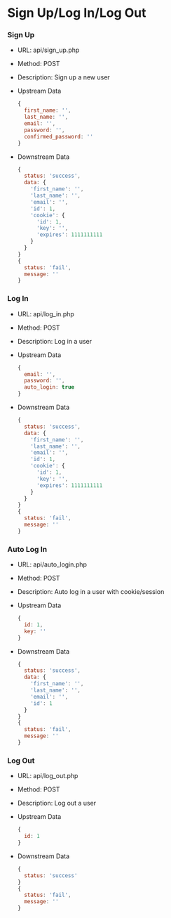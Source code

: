 # Sign Up/Log In/Log Out

### Sign Up

* URL: api/sign\_up.php
* Method: POST
* Description: Sign up a new user
* Upstream Data

  ```js
  {
    first_name: '',
    last_name: '',
    email: '',
    password: '',
    confirmed_password: ''
  }
  ```

* Downstream Data

  ```js
  {
    status: 'success',
    data: {
      'first_name': '',
      'last_name': '',
      'email': '',
      'id': 1,
      'cookie': {
        'id': 1,
        'key': '',
        'expires': 1111111111
      }
    }
  }
  {
    status: 'fail',
    message: ''
  }
  ```

### Log In

* URL: api/log\_in.php
* Method: POST
* Description: Log in a user
* Upstream Data

  ```js
  {
    email: '',
    password: '',
    auto_login: true
  }
  ```

* Downstream Data

  ```js
  {
    status: 'success',
    data: {
      'first_name': '',
      'last_name': '',
      'email': '',
      'id': 1,
      'cookie': {
        'id': 1,
        'key': '',
        'expires': 1111111111
      }
    }
  }
  {
    status: 'fail',
    message: ''
  }
  ```

### Auto Log In

* URL: api/auto\_login.php
* Method: POST
* Description: Auto log in a user with cookie/session
* Upstream Data

  ```js
  {
    id: 1,
    key: ''
  }
  ```

* Downstream Data

  ```js
  {
    status: 'success',
    data: {
      'first_name': '',
      'last_name': '',
      'email': '',
      'id': 1
    }
  }
  {
    status: 'fail',
    message: ''
  }
  ```

### Log Out

* URL: api/log\_out.php
* Method: POST
* Description: Log out a user
* Upstream Data

  ```js
  {
    id: 1
  }
  ```

* Downstream Data

  ```js
  {
    status: 'success'
  }
  {
    status: 'fail',
    message: ''
  }
  ```









